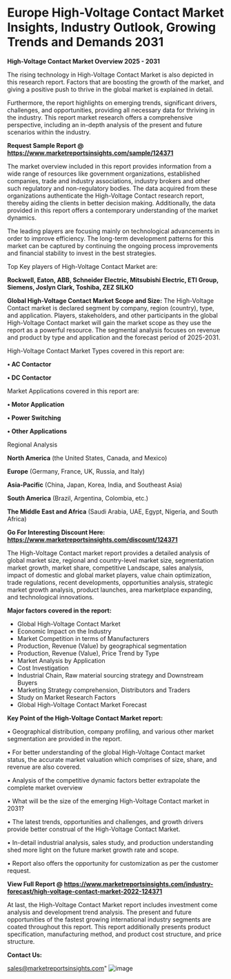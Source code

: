 # Europe High-Voltage Contact Market Insights, Industry Outlook, Growing Trends and Demands 2031

<Strong> High-Voltage Contact Market Overview 2025 - 2031</strong>

The rising technology in High-Voltage Contact Market is also depicted in this research report. Factors that are boosting the growth of the market, and giving a positive push to thrive in the global market is explained in detail.

Furthermore, the report highlights on emerging trends, significant drivers, challenges, and opportunities, providing all necessary data for thriving in the industry. This report market research offers a comprehensive perspective, including an in-depth analysis of the present and future scenarios within the industry.

<strong>Request Sample Report @ <a href=https://www.marketreportsinsights.com/sample/124371>https://www.marketreportsinsights.com/sample/124371</a></strong>

The market overview included in this report provides information from a wide range of resources like government organizations, established companies, trade and industry associations, industry brokers and other such regulatory and non-regulatory bodies. The data acquired from these organizations authenticate the High-Voltage Contact research report, thereby aiding the clients in better decision making. Additionally, the data provided in this report offers a contemporary understanding of the market dynamics.

The leading players are focusing mainly on technological advancements in order to improve efficiency. The long-term development patterns for this market can be captured by continuing the ongoing process improvements and financial stability to invest in the best strategies.

Top Key players of High-Voltage Contact Market are:

<strong>Rockwell, Eaton, ABB, Schneider Electric, Mitsubishi Electric, ETI Group, Siemens, Joslyn Clark, Toshiba, ZEZ SILKO</strong>

<strong><b>Global High-Voltage Contact Market Scope and Size:</b></strong>
The High-Voltage Contact market is declared segment by company, region (country), type, and application. Players, stakeholders, and other participants in the global High-Voltage Contact market will gain the market scope as they use the report as a powerful resource. The segmental analysis focuses on revenue and product by type and application and the forecast period of 2025-2031.

High-Voltage Contact Market Types covered in this report are:

<strong>• AC Contactor

• DC Contactor</strong>

Market Applications covered in this report are:

<strong>• Motor Application

• Power Switching

• Other Applications</strong> 

Regional Analysis

<strong>North America</strong> (the United States, Canada, and Mexico)

<strong>Europe</strong> (Germany, France, UK, Russia, and Italy)

<strong>Asia-Pacific</strong> (China, Japan, Korea, India, and Southeast Asia)

<strong>South America</strong> (Brazil, Argentina, Colombia, etc.)

<strong>The Middle East and Africa</strong> (Saudi Arabia, UAE, Egypt, Nigeria, and South Africa)

<strong>Go For Interesting Discount Here: <a href=https://www.marketreportsinsights.com/discount/124371>https://www.marketreportsinsights.com/discount/124371</a></strong>

The High-Voltage Contact market report provides a detailed analysis of global market size, regional and country-level market size, segmentation market growth, market share, competitive Landscape, sales analysis, impact of domestic and global market players, value chain optimization, trade regulations, recent developments, opportunities analysis, strategic market growth analysis, product launches, area marketplace expanding, and technological innovations.

<strong><b>Major factors covered in the report:</b></strong>
<ul>
  <li>Global High-Voltage Contact Market </li>
  <li>Economic Impact on the Industry</li>
  <li>Market Competition in terms of Manufacturers</li>
  <li>Production, Revenue (Value) by geographical segmentation</li>
  <li>Production, Revenue (Value), Price Trend by Type</li>
  <li>Market Analysis by Application</li>
  <li>Cost Investigation</li>
  <li>Industrial Chain, Raw material sourcing strategy and Downstream Buyers</li>
  <li>Marketing Strategy comprehension, Distributors and Traders</li>
  <li>Study on Market Research Factors</li>
  <li>Global High-Voltage Contact Market Forecast</li>
</ul>

<strong><b>Key Point of the High-Voltage Contact Market report:</b></strong>

• Geographical distribution, company profiling, and various other market segmentation are provided in the report.

• For better understanding of the global High-Voltage Contact market status, the accurate market valuation which comprises of size, share, and revenue are also covered.

• Analysis of the competitive dynamic factors better extrapolate the complete market overview

• What will be the size of the emerging High-Voltage Contact market in 2031?

• The latest trends, opportunities and challenges, and growth drivers provide better construal of the High-Voltage Contact Market.

• In-detail industrial analysis, sales study, and production understanding shed more light on the future market growth rate and scope.

• Report also offers the opportunity for customization as per the customer request.

<strong><b>View Full Report @ <a href=https://www.marketreportsinsights.com/industry-forecast/high-voltage-contact-market-2022-124371>https://www.marketreportsinsights.com/industry-forecast/high-voltage-contact-market-2022-124371</a></b></strong>


At last, the High-Voltage Contact Market report includes investment come analysis and development trend analysis. The present and future opportunities of the fastest growing international industry segments are coated throughout this report. This report additionally presents product specification, manufacturing method, and product cost structure, and price structure.

<strong>Contact Us:</strong>

sales@marketreportsinsights.com"
![image](https://github.com/user-attachments/assets/1ea42da2-485c-4c4f-b133-0e52bbc2b3f9)
